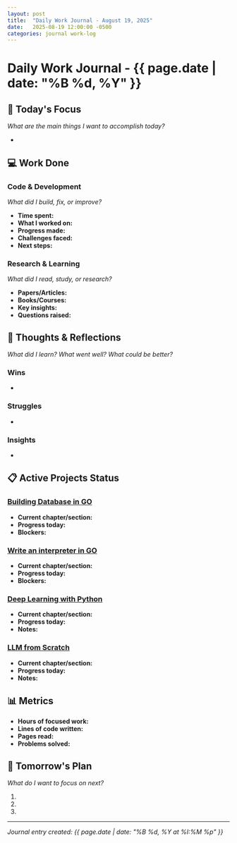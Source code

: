 ```yaml
---
layout: post
title:  "Daily Work Journal - August 19, 2025"
date:   2025-08-19 12:00:00 -0500
categories: journal work-log
---
```


# Daily Work Journal - {{ page.date | date: "%B %d, %Y" }}

## 🎯 Today's Focus
*What are the main things I want to accomplish today?*

- 

## 💻 Work Done

### Code & Development
*What did I build, fix, or improve?*

- **Time spent:** 
- **What I worked on:** 
- **Progress made:** 
- **Challenges faced:** 
- **Next steps:** 

### Research & Learning
*What did I read, study, or research?*

- **Papers/Articles:** 
- **Books/Courses:** 
- **Key insights:** 
- **Questions raised:** 

## 🧠 Thoughts & Reflections
*What did I learn? What went well? What could be better?*

### Wins
- 

### Struggles
- 

### Insights
- 

## 📋 Active Projects Status

### [Building Database in GO](https://build-your-own.org/database/)
- **Current chapter/section:** 
- **Progress today:** 
- **Blockers:** 

### [Write an interpreter in GO](https://interpreterbook.com/)
- **Current chapter/section:** 
- **Progress today:** 
- **Blockers:** 

### [Deep Learning with Python](https://www.manning.com/books/deep-learning-with-python-third-edition)
- **Current chapter/section:** 
- **Progress today:** 
- **Notes:** 

### [LLM from Scratch](https://www.manning.com/books/build-a-large-language-model-from-scratch)
- **Current chapter/section:** 
- **Progress today:** 
- **Notes:** 

## 📊 Metrics
- **Hours of focused work:** 
- **Lines of code written:** 
- **Pages read:** 
- **Problems solved:** 

## 🔄 Tomorrow's Plan
*What do I want to focus on next?*

1. 
2. 
3. 

---

*Journal entry created: {{ page.date | date: "%B %d, %Y at %I:%M %p" }}*
